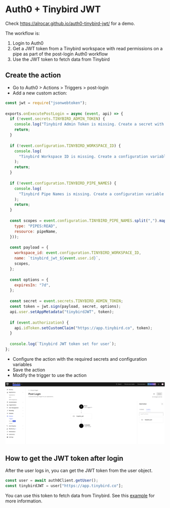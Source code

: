 # Auth0 + Tinybird JWT

Check https://alrocar.github.io/auth0-tinybird-jwt/ for a demo.

The workflow is:

1. Login to Auth0
2. Get a JWT token from a Tinybird workspace with read permissions on a pipe as part of the post-login Auth0 workflow
3. Use the JWT token to fetch data from Tinybird

## Create the action

- Go to Auth0 > Actions > Triggers > post-login
- Add a new custom action:

```js
const jwt = require("jsonwebtoken");

exports.onExecutePostLogin = async (event, api) => {
  if (!event.secrets.TINYBIRD_ADMIN_TOKEN) {
    console.log("Tinybird Admin Token is missing. Create a secret with name TINYBIRD_ADMIN_TOKEN.");
    return;
  }

  if (!event.configuration.TINYBIRD_WORKSPACE_ID) {
    console.log(
      "Tinybird Workspace ID is missing. Create a configuration variable with name TINYBIRD_WORKSPACE_ID."
    );
    return;
  }

  if (!event.configuration.TINYBIRD_PIPE_NAMES) {
    console.log(
      "Tinybird Pipe Names is missing. Create a configuration variable with name TINYBIRD_PIPE_NAMES."
    );
    return;
  }

  const scopes = event.configuration.TINYBIRD_PIPE_NAMES.split(",").map((pipeName) => ({
    type: "PIPES:READ",
    resource: pipeName,
  }));

  const payload = {
    workspace_id: event.configuration.TINYBIRD_WORKSPACE_ID,
    name: `tinybird_jwt_${event.user.id}`,
    scopes,
  };

  const options = {
    expiresIn: "7d",
  };

  const secret = event.secrets.TINYBIRD_ADMIN_TOKEN;
  const token = jwt.sign(payload, secret, options);
  api.user.setAppMetadata("tinybirdJWT", token);

  if (event.authorization) {
    api.idToken.setCustomClaim("https://app.tinybird.co", token);
  }

  console.log(`Tinybird JWT token set for user`);
};
```

- Configure the action with the required secrets and configuration variables
- Save the action
- Modify the trigger to use the action

![Trigger](auth0-trigger.png)

## How to get the JWT token after login

After the user logs in, you can get the JWT token from the user object.

```javascript
const user = await auth0Client.getUser();
const tinybirdJWT = user["https://app.tinybird.co"];
```

You can use this token to fetch data from Tinybird. See this [example](https://alrocar.github.io/auth0-tinybird-jwt/) for more information.
